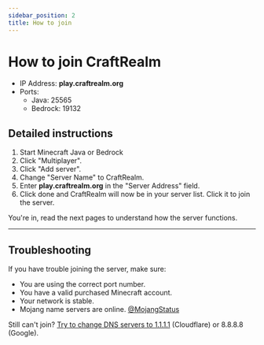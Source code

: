 ```yaml
---
sidebar_position: 2
title: How to join
---
```


# How to join CraftRealm

- IP Address: **play.craftrealm.org**
- Ports:
    - Java: 25565
    - Bedrock: 19132

## Detailed instructions
1. Start Minecraft Java or Bedrock
2. Click "Multiplayer".
3. Click "Add server".
4. Change "Server Name" to CraftRealm.
5. Enter **play.craftrealm.org** in the "Server Address" field.
6. Click done and CraftRealm will now be in your server list. Click it to join the server.

You're in, read the next pages to understand how the server functions.

---

## Troubleshooting

If you have trouble joining the server, make sure:

- You are using the correct port number.
- You have a valid purchased Minecraft account.
- Your network is stable.
- Mojang name servers are online. [@MojangStatus](https://twitter.com/mojangstatus)

Still can't join? [Try to change DNS servers to 1.1.1.1](https://developers.cloudflare.com/1.1.1.1/setup-1.1.1.1/windows) (Cloudflare) or 8.8.8.8 (Google).